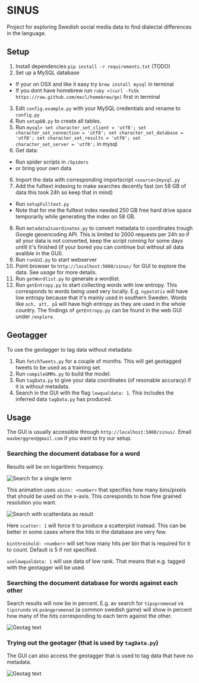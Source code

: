SINUS
=====

Project for exploring Swedish social media data to find dialectal differences in the language. 

Setup
-----

1. Install dependencies `pip install -r requirements.txt` (TODO)
2. Set up a MySQL database
  * If your on OSX and like it easy try `brew install mysql` in terminal
  * If you dont have homebrew run `ruby <(curl -fsSk https://raw.github.com/mxcl/homebrew/go)` first in terminal
3. Edit `config.example.py` with your MySQL credentials and rename to `config.py`
4. Run `setupDB.py` to create all tables.
5. Run `mysql> set character_set_client = 'utf8'; set character_set_connection = 'utf8'; set character_set_database = 'utf8'; set character_set_results = 'utf8'; set character_set_server = 'utf8';` in mysql
5. Get data: 
  * Run spider scripts in `/Spiders` 
  * or bring your own data
6. Import the data with corresponding importscript `<source>2mysql.py`
7. Add the fulltext indexing to make searches decently fast (on 58 GB of data this took 24h so keep that in mind) 
  * Run `setupFulltext.py`
  * Note that for me the fulltext index needed 250 GB free hard drive space temporarily while generating the index on 58 GB.
8. Run `metadata2coordinates.py` to convert metadata to coordinates trough Google geoencoding API. This is limited to 2000 requests per 24h so if all your data is not converted, keep the script running for some days untill it's finished (if your bored you can continue but without all data avalible in the GUI).
9. Run `runGUI.py` to start webserver
10. Point browser to `http://localhost:5000/sinus/` for GUI to explore the data. See *usage* for more details.
11. Run `getWordlist.py` to generate a wordlist.
12. Run `getEntropy.py` to start collecting words with low entropy. This corresponds to words being used very locally. E.g. `nypotatis` will have low entropy because that it's mainly used in southern Sweden. Words like `och, att, på` will have high entropy as they are used in the whole country. The findings of `getEntropy.py` can be found in the web GUI under `/explore`.

Geotagger
---------

To use the geotagger to tag data without metadata:

1. Run `fetchTweets.py` for a couple of months. This will get geotagged tweets to be used as a training set.
2. Run `compileGMMs.py` to build the model.
3. Run `tagData.py` to give your data coordinates (of resonable accuracy) if it is without metadata.
4. Search in the GUI with the flag `lowqualdata: 1`. This includes the inferred data `tagData.py` has produced.

Usage
-----

The GUI is usually accessible through `http://localhost:5000/sinus/`. Email `maxberggren@gmail.com` if you want to try our setup.

### Searching the document database for a word

Results will be on logaritimic frequency.

![Search for a single term](../master/readmeimages/litta3.gif?raw=true)

This animation uses `xbins: <number>` that specifies how many bins/pixels that should be used on the x-axis. This coresponds to how fine grained resolution you want.

![Search with scatterdata as result](../master/readmeimages/litta_scatter.gif?raw=true)

Here `scatter: 1` will force it to produce a scatterplot instead. This can be better in some cases where the hits in the database are very few.

`binthreshold: <number>` will set how many hits per bin that is required for it to count. Default is 5 if not specified.

`uselowqualdata: 1` will use data of low rank. That means that e.g. tagged with the geotagger will be used.

### Searching the document database for words against each other

Search results will now be in percent. E.g. av search for `tipspromenad` vs `tipsrunda` vs `poängpromenad` (a common swedish game) will show in percent how many of the hits corresponding to each term against the other.

![Geotag text](../master/readmeimages/multiple.gif?raw=true)

### Trying out the geotager (that is used by `tagData.py`)

The GUI can also access the geotagger that is used to tag data that have no metadata. 

![Geotag text](../master/readmeimages/hbg.gif?raw=true)

